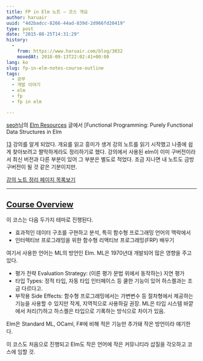 ```yaml
---
title: FP in Elm 노트 – 코스 개요
author: haruair
uuid: "4d2badcc-8266-44ad-839d-2d966fd20419"
type: post
date: "2015-08-25T14:31:29"
history:
  - 
    from: https://www.haruair.com/blog/3032
    movedAt: 2018-09-13T22:02:41+00:00
lang: ko
slug: fp-in-elm-notes-course-outline
tags:
  - 공부
  - 개발 이야기
  - elm
  - fp
  - fp in elm

---
```

[seoh][1]님의 [Elm Resources][2] 글에서 [Functional Programming: Purely Functional Data Structures in Elm
  
][3] 강의를 알게 되었다. 개요를 읽고 흥미가 생겨 강의 노트를 읽기 시작했고 나중에 쉽게 찾아보려고 짤막하게라도 정리하기로 했다. 강의에서 사용된 elm이 이미 구버전이라서 최신 버전과 다른 부분이 있어 그 부분은 별도로 적었다. 조금 지나면 내 노트도 금방 구버전이 될 것 같은 기분이지만.

[강의 노트 정리 페이지 목록보기][4]

* * *

## [Course Overview][5]

이 코스는 다음 두가지 테마로 진행된다.

  * 효과적인 데이터 구조를 구현하고 분석, 특히 함수형 프로그래밍 언어의 맥락에서
  * 인터렉티브 프로그래밍을 위한 함수형 리액티브 프로그래밍(FRP) 배우기

여기서 사용한 언어는 ML의 방언인 Elm. ML은 1970년대 개발되어 많은 영향을 주고 있다.

  * 평가 전략 Evaluation Strategy: (이른 평가 문법 위에서 동작하는) 지연 평가
  * 타입 Types: 정적 타입, 자동 타입 인터페이스 등 쿨한 기능이 있어 하스켈과는 조금 다르다고.
  * 부작용 Side Effects: 함수형 프로그래밍에서는 가변변수 등 절차형에서 제공하는 기능을 사용할 수 있지만 작게, 지역적으로 사용하길 권장. ML은 타입 시스템 바깥에서 처리(?)하고 하스켈은 타입으로 기록하는 방식으로 차이가 있음.

Elm은 Standard ML, OCaml, F#에 비해 적은 기능만 추가돼 작은 방언이라 얘기한다.

이 코스도 처음으로 진행되고 Elm도 작은 언어에 작은 커뮤니티라 삽질을 각오하고 코스에 임할 것.

 [1]: https://twitter.com/devthewild
 [2]: http://seoh.github.io/blog/2015/08/10/elm-resources/
 [3]: https://www.classes.cs.uchicago.edu/archive/2015/winter/22300-1/
 [4]: http://haruair.com/frp-in-elm
 [5]: https://www.classes.cs.uchicago.edu/archive/2015/winter/22300-1/lectures/Overview.html